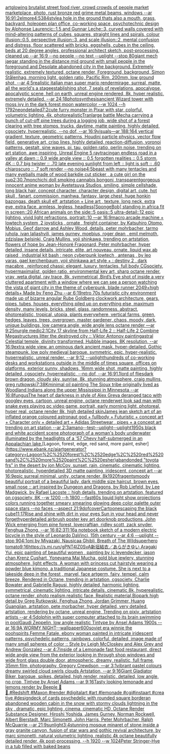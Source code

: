 [art](https://www.ebank.nz/aiartgenerator?category=art)[glowing brutalist street food river, crowd crowds of people market marketplace, photo, rust bronze red grime metal beams, windows --ar 16:9](https://www.ebank.nz/aiartgenerator?category=glowing%2520brutalist%2520street%2520food%2520river%2C%2520crowd%2520crowds%2520of%2520people%2520market%2520marketplace%2C%2520photo%2C%2520rust%2520bronze%2520red%2520grime%2520metal%2520beams%2C%2520windows%2520--ar%252016%3A9)[1:2](https://www.ebank.nz/aiartgenerator?category=1%3A2)[elmore](https://www.ebank.nz/aiartgenerator?category=elmore)[4:5](https://www.ebank.nz/aiartgenerator?category=4%3A5)[384](https://www.ebank.nz/aiartgenerator?category=384)[style](https://www.ebank.nz/aiartgenerator?category=style)[a hole in the ground thats also a mouth, grass, backyard, hole](https://www.ebank.nz/aiartgenerator?category=a%2520hole%2520in%2520the%2520ground%2520thats%2520also%2520a%2520mouth%2C%2520grass%2C%2520backyard%2C%2520hole)[open plan office, co-working space, psychotechnic design by Alphonse Laurencic::1.5 and Gunnar Leche::3, curved walls covered with mind-altering patterns of cubes, squares, straight lines and spirals, colour illusion::0.5, perspective illusion::3, and scale illusion::2, mental confusion and distress, floor scattered with bricks, eggshells, cubes in the ceiling, beds at 20 degree angles, professional architect sketch, post-processing, cleaned up --ar 16:9 --no people --no text --uplight --stop 80](https://www.ebank.nz/aiartgenerator?category=open%2520plan%2520office%2C%2520co-working%2520space%2C%2520psychotechnic%2520design%2520by%2520Alphonse%2520Laurencic%3A%3A1.5%2520and%2520Gunnar%2520Leche%3A%3A3%2C%2520curved%2520walls%2520covered%2520with%2520mind-altering%2520patterns%2520of%2520cubes%2C%2520squares%2C%2520straight%2520lines%2520and%2520spirals%2C%2520colour%2520illusion%3A%3A0.5%2C%2520perspective%2520illusion%3A%3A3%2C%2520and%2520scale%2520illusion%3A%3A2%2C%2520mental%2520confusion%2520and%2520distress%2C%2520floor%2520scattered%2520with%2520bricks%2C%2520eggshells%2C%2520cubes%2520in%2520the%2520ceiling%2C%2520beds%2520at%252020%2520degree%2520angles%2C%2520professional%2520architect%2520sketch%2C%2520post-processing%2C%2520cleaned%2520up%2520--ar%252016%3A9%2520--no%2520people%2520--no%2520text%2520--uplight%2520--stop%252080)[giant mech jaegar standing in the distance mid ground with small people in the foreground and Desolate abandoned city in the background. Extremely realistic, extremely textured, octane render, Foreground, background, Simon Stålenhag, morning light, golden ratio, Pacific Rim, 200mm, low ground shot, --ar 4:5](https://www.ebank.nz/aiartgenerator?category=giant%2520mech%2520jaegar%2520standing%2520in%2520the%2520distance%2520mid%2520ground%2520with%2520small%2520people%2520in%2520the%2520foreground%2520and%2520Desolate%2520abandoned%2520city%2520in%2520the%2520background.%2520Extremely%2520realistic%2C%2520extremely%2520textured%2C%2520octane%2520render%2C%2520Foreground%2C%2520background%2C%2520Simon%2520St%C3%A5lenhag%2C%2520morning%2520light%2C%2520golden%2520ratio%2C%2520Pacific%2520Rim%2C%2520200mm%2C%2520low%2520ground%2520shot%2C%2520--ar%25204%3A5)[realistic italian man super mario render](https://www.ebank.nz/aiartgenerator?category=realistic%2520italian%2520man%2520super%2520mario%2520render)[mirage, surreal, matte, all the world's a stage](https://www.ebank.nz/aiartgenerator?category=mirage%2C%2520surreal%2C%2520matte%2C%2520all%2520the%2520world%27s%2520a%2520stage)[establishing shot, 7 seals of revelations,  apocalypse,  apocalyptic scene, hell on earth, unreal engine rendered,  8k, hyper realistic,  extremely detailed,  --ar 24:18](https://www.ebank.nz/aiartgenerator?category=establishing%2520shot%2C%25207%2520seals%2520of%2520revelations%2C%2520%2520apocalypse%2C%2520%2520apocalyptic%2520scene%2C%2520hell%2520on%2520earth%2C%2520unreal%2520engine%2520rendered%2C%2520%25208k%2C%2520hyper%2520realistic%2C%2520%2520extremely%2520detailed%2C%2520%2520--ar%252024%3A18)[photosynthesis](https://www.ebank.nz/aiartgenerator?category=photosynthesis)[ancient Wizard tower with moss ivy in the dark forest moon watercolor --w 1024 --h 1792](https://www.ebank.nz/aiartgenerator?category=ancient%2520Wizard%2520tower%2520with%2520moss%2520ivy%2520in%2520the%2520dark%2520forest%2520moon%2520watercolor%2520--w%25201024%2520--h%25201792)[neon](https://www.ebank.nz/aiartgenerator?category=neon)[detailed](https://www.ebank.nz/aiartgenerator?category=detailed)[7:2](https://www.ebank.nz/aiartgenerator?category=7%3A2)[cute furry monster in Pixar with star, colorful, volumetric lighting, 4k, photorealistic](https://www.ebank.nz/aiartgenerator?category=cute%2520furry%2520monster%2520in%2520Pixar%2520with%2520star%2C%2520colorful%2C%2520volumetric%2520lighting%2C%25204k%2C%2520photorealistic)[Tran](https://www.ebank.nz/aiartgenerator?category=Tran)[large battle Mecha carrying a bunch of cut-off pine trees during a logging job, wide shot of a forest clearing with tree stomps, trucks, daytime, matte painting, highly detailed, cgsociety, hyperrealistic, --no dof, --ar 16:9](https://www.ebank.nz/aiartgenerator?category=large%2520battle%2520Mecha%2520carrying%2520a%2520bunch%2520of%2520cut-off%2520pine%2520trees%2520during%2520a%2520logging%2520job%2C%2520wide%2520shot%2520of%2520a%2520forest%2520clearing%2520with%2520tree%2520stomps%2C%2520trucks%2C%2520daytime%2C%2520matte%2520painting%2C%2520highly%2520detailed%2C%2520cgsociety%2C%2520hyperrealistic%2C%2520--no%2520dof%2C%2520--ar%252016%3A9)[visuals](https://www.ebank.nz/aiartgenerator?category=visuals)[—ar 188:164 vertical gradient, texture, geometric patterns, Houdini particle physics, vector flow field, generative art, crisp lines, highly detailed, reaction-diffusion, voronoi patterns, gestalt, sine waves, pi, tau, golden ratio, perlin noise, trending on art station, awe inspiring, Unreal Engine 5 raytracing](https://www.ebank.nz/aiartgenerator?category=%E2%80%94ar%2520188%3A164%2520vertical%2520gradient%2C%2520texture%2C%2520geometric%2520patterns%2C%2520Houdini%2520particle%2520physics%2C%2520vector%2520flow%2520field%2C%2520generative%2520art%2C%2520crisp%2520lines%2C%2520highly%2520detailed%2C%2520reaction-diffusion%2C%2520voronoi%2520patterns%2C%2520gestalt%2C%2520sine%2520waves%2C%2520pi%2C%2520tau%2C%2520golden%2520ratio%2C%2520perlin%2520noise%2C%2520trending%2520on%2520art%2520station%2C%2520awe%2520inspiring%2C%2520Unreal%2520Engine%25205%2520raytracing)[an endless road in a valley at dawn :: 0.9 wide angle view :: 0.5 forgotten realities :: 0.5 storm, 4K,:: 0.7 big twister :: .70 late evening sunlight from left :: light is soft :: .60 chiaroscuro  :: .7 soft render --no noise](https://www.ebank.nz/aiartgenerator?category=an%2520endless%2520road%2520in%2520a%2520valley%2520at%2520dawn%2520%3A%3A%25200.9%2520wide%2520angle%2520view%2520%3A%3A%25200.5%2520forgotten%2520realities%2520%3A%3A%25200.5%2520storm%2C%25204K%2C%3A%3A%25200.7%2520big%2520twister%2520%3A%3A%2520.70%2520late%2520evening%2520sunlight%2520from%2520left%2520%3A%3A%2520light%2520is%2520soft%2520%3A%3A%2520.60%2520chiaroscuro%2520%2520%3A%3A%2520.7%2520soft%2520render%2520--no%2520noise)[4:5](https://www.ebank.nz/aiartgenerator?category=4%3A5)[beast with many tentacles and many eyeballs made of wood bark](https://www.ebank.nz/aiartgenerator?category=beast%2520with%2520many%2520tentacles%2520and%2520many%2520eyeballs%2520made%2520of%2520wood%2520bark)[die cut sticker , a cute girl on the sup](https://www.ebank.nz/aiartgenerator?category=die%2520cut%2520sticker%2520%2C%2520a%2520cute%2520girl%2520on%2520the%2520sup)[2:3](https://www.ebank.nz/aiartgenerator?category=2%3A3)[0.7](https://www.ebank.nz/aiartgenerator?category=0.7)[monchichi doll smoking cannabis bong](https://www.ebank.nz/aiartgenerator?category=monchichi%2520doll%2520smoking%2520cannabis%2520bong)[oni ,transparent](https://www.ebank.nz/aiartgenerator?category=oni%2520%2Ctransparent)[gorgeous innocent anime woman by Avetetsuya Studios, smiling, simple cellshade, long black  hair, concept character, character design, digital art, cute, hot skull , fanart, commission, manhwa, fantasy, large chest, huge honkin bazongas, death skull elf, artstation  +  Line art , texture, long neck, extra eye, extra face, armless, legless, headless](https://www.ebank.nz/aiartgenerator?category=gorgeous%2520innocent%2520anime%2520woman%2520by%2520Avetetsuya%2520Studios%2C%2520smiling%2C%2520simple%2520cellshade%2C%2520long%2520black%2520%2520hair%2C%2520concept%2520character%2C%2520character%2520design%2C%2520digital%2520art%2C%2520cute%2C%2520hot%2520skull%2520%2C%2520fanart%2C%2520commission%2C%2520manhwa%2C%2520fantasy%2C%2520large%2520chest%2C%2520huge%2520honkin%2520bazongas%2C%2520death%2520skull%2520elf%2C%2520artstation%2520%2520%2B%2520%2520Line%2520art%2520%2C%2520texture%2C%2520long%2520neck%2C%2520extra%2520eye%2C%2520extra%2520face%2C%2520armless%2C%2520legless%2C%2520headless)[[SpongeBob] standing in africa fit in screen::20 African animals on the side::5 oasis::5 ultra-detail::12 epic lighting, vivid light refractions, portrait::10 —ar 16:9](https://www.ebank.nz/aiartgenerator?category=%5BSpongeBob%5D%2520standing%2520in%2520africa%2520fit%2520in%2520screen%3A%3A20%2520African%2520animals%2520on%2520the%2520side%3A%3A5%2520oasis%3A%3A5%2520ultra-detail%3A%3A12%2520epic%2520lighting%2C%2520vivid%2520light%2520refractions%2C%2520portrait%3A%3A10%2520%E2%80%94ar%252016%3A9)[macro,](https://www.ebank.nz/aiartgenerator?category=macro%2C)[arcade machine + lowtech system ,2 joysticks , ornate , freight container, by Katsuhiro Otomo, Mobius, Geof darrow and Ashley Wood, details, peter mohrbacher, tarmo juhola, ivan laliashvili, james gurney, moebius, roger dean , emil melmoth, zdzislaw belsinki, Craig Mullins, yoji shinkawa, trending on artstation, flowers of hope by Jean-Honoré Fragonard, Peter mohrbacher, hyper detailed, insane details, intricate, elite, art nouveau, ornate, liquid wax,ab raised , industrial kit bash : neon cyberpunk lowtech , antenas , by leo varas, gael kerchenbaum ,yoji shinkawa art style + : destiny 2 , dark macabre , reinforced chassi: elegant, luxury, tentacles, full body CGsociety, hypermaximalist, golden ratio, environmental key art, sharp octane render, vray ,weta digital, ray trace, 8k, symmetrical ,Bird’s Eye shot of inside a very cluttered apartment with a window where we can see a person watching the vista of giant city in the theme of cyberpunk, blade runner 2049+high details+ Made by Feng Zhu --ar 6:19](https://www.ebank.nz/aiartgenerator?category=arcade%2520machine%2520%2B%2520lowtech%2520system%2520%2C2%2520joysticks%2520%2C%2520ornate%2520%2C%2520freight%2520container%2C%2520by%2520Katsuhiro%2520Otomo%2C%2520Mobius%2C%2520Geof%2520darrow%2520and%2520Ashley%2520Wood%2C%2520details%2C%2520peter%2520mohrbacher%2C%2520tarmo%2520juhola%2C%2520ivan%2520laliashvili%2C%2520james%2520gurney%2C%2520moebius%2C%2520roger%2520dean%2520%2C%2520emil%2520melmoth%2C%2520zdzislaw%2520belsinki%2C%2520Craig%2520Mullins%2C%2520yoji%2520shinkawa%2C%2520trending%2520on%2520artstation%2C%2520flowers%2520of%2520hope%2520by%2520Jean-Honor%C3%A9%2520Fragonard%2C%2520Peter%2520mohrbacher%2C%2520hyper%2520detailed%2C%2520insane%2520details%2C%2520intricate%2C%2520elite%2C%2520art%2520nouveau%2C%2520ornate%2C%2520liquid%2520wax%2Cab%2520raised%2520%2C%2520industrial%2520kit%2520bash%2520%3A%2520neon%2520cyberpunk%2520lowtech%2520%2C%2520antenas%2520%2C%2520by%2520leo%2520varas%2C%2520gael%2520kerchenbaum%2520%2Cyoji%2520shinkawa%2520art%2520style%2520%2B%2520%3A%2520destiny%25202%2520%2C%2520dark%2520macabre%2520%2C%2520reinforced%2520chassi%3A%2520elegant%2C%2520luxury%2C%2520tentacles%2C%2520full%2520body%2520CGsociety%2C%2520hypermaximalist%2C%2520golden%2520ratio%2C%2520environmental%2520key%2520art%2C%2520sharp%2520octane%2520render%2C%2520vray%2520%2Cweta%2520digital%2C%2520ray%2520trace%2C%25208k%2C%2520symmetrical%2520%2CBird%E2%80%99s%2520Eye%2520shot%2520of%2520inside%2520a%2520very%2520cluttered%2520apartment%2520with%2520a%2520window%2520where%2520we%2520can%2520see%2520a%2520person%2520watching%2520the%2520vista%2520of%2520giant%2520city%2520in%2520the%2520theme%2520of%2520cyberpunk%2C%2520blade%2520runner%25202049%2Bhigh%2520details%2B%2520Made%2520by%2520Feng%2520Zhu%2520--ar%25206%3A19)[retro 70s futuristic city environment made up of bizarre angular Rube Goldberg clockwork architecture, gears, pipes, tubes, houses, everything piled up on everything else, maximum density, many levels, bricks, steel, glass, randomness, abstract, photorealistic, tropical, utopia, plants everywhere, vertical farms, green, hedges, leaves, trees, overgrown, master gardener, chaos, moody, dark, unique buildings, low camera angle, wide angle lens octane render —ar 9:25](https://www.ebank.nz/aiartgenerator?category=retro%252070s%2520futuristic%2520city%2520environment%2520made%2520up%2520of%2520bizarre%2520angular%2520Rube%2520Goldberg%2520clockwork%2520architecture%2C%2520gears%2C%2520pipes%2C%2520tubes%2C%2520houses%2C%2520everything%2520piled%2520up%2520on%2520everything%2520else%2C%2520maximum%2520density%2C%2520many%2520levels%2C%2520bricks%2C%2520steel%2C%2520glass%2C%2520randomness%2C%2520abstract%2C%2520photorealistic%2C%2520tropical%2C%2520utopia%2C%2520plants%2520everywhere%2C%2520vertical%2520farms%2C%2520green%2C%2520hedges%2C%2520leaves%2C%2520trees%2C%2520overgrown%2C%2520master%2520gardener%2C%2520chaos%2C%2520moody%2C%2520dark%2C%2520unique%2520buildings%2C%2520low%2520camera%2520angle%2C%2520wide%2520angle%2520lens%2520octane%2520render%2520%E2%80%94ar%25209%3A25)[nurgle medic](https://www.ebank.nz/aiartgenerator?category=nurgle%2520medic)[2:1](https://www.ebank.nz/aiartgenerator?category=2%3A1)[City 17 skyline from Half-Life 2 :: Half-Life 2 Combine Megastructures litter the destroyed city :: Viktor Antonov painting](https://www.ebank.nz/aiartgenerator?category=City%252017%2520skyline%2520from%2520Half-Life%25202%2520%3A%3A%2520Half-Life%25202%2520Combine%2520Megastructures%2520litter%2520the%2520destroyed%2520city%2520%3A%3A%2520Viktor%2520Antonov%2520painting)[astral Celestial temple, divinity transformed, Hubble images, 8K resolution, --ar 16:9](https://www.ebank.nz/aiartgenerator?category=astral%2520Celestial%2520temple%2C%2520divinity%2520transformed%2C%2520Hubble%2520images%2C%25208K%2520resolution%2C%2520--ar%252016%3A9)[extra wide view. an ominous dark ancient mask. hyper-detailed. Gothic steampunk. low poly medieval baroque. symmetric. epic. hyper-realistic. hyperrealistic. unreal render. --ar 9:12 --uplight](https://www.ebank.nz/aiartgenerator?category=extra%2520wide%2520view.%2520an%2520ominous%2520dark%2520ancient%2520mask.%2520hyper-detailed.%2520Gothic%2520steampunk.%2520low%2520poly%2520medieval%2520baroque.%2520symmetric.%2520epic.%2520hyper-realistic.%2520hyperrealistic.%2520unreal%2520render.%2520--ar%25209%3A12%2520--uplight)[hundreds of co-working desks and workstations outside in the middle of times square, offices on platforms, exterior sunny, shadows, 16mm wide shot, matte painting, highly detailed, cgsociety, hyperrealistic, --no dof, --ar 16:9](https://www.ebank.nz/aiartgenerator?category=hundreds%2520of%2520co-working%2520desks%2520and%2520workstations%2520outside%2520in%2520the%2520middle%2520of%2520times%2520square%2C%2520offices%2520on%2520platforms%2C%2520exterior%2520sunny%2C%2520shadows%2C%252016mm%2520wide%2520shot%2C%2520matte%2520painting%2C%2520highly%2520detailed%2C%2520cgsociety%2C%2520hyperrealistic%2C%2520--no%2520dof%2C%2520--ar%252016%3A9)[1.1](https://www.ebank.nz/aiartgenerator?category=1.1)[lord of flies](https://www.ebank.nz/aiartgenerator?category=lord%2520of%2520flies)[dark brown dragon, cloudy sky, sunrise, 8k, stunning atmosphere, craig mullins, greg rutkowski](https://www.ebank.nz/aiartgenerator?category=dark%2520brown%2520dragon%2C%2520cloudy%2520sky%2C%2520sunrise%2C%25208k%2C%2520stunning%2520atmosphere%2C%2520craig%2520mullins%2C%2520greg%2520rutkowski)[7:3](https://www.ebank.nz/aiartgenerator?category=7%3A3)[8K](https://www.ebank.nz/aiartgenerator?category=8K)[minimal oil painting The Sioux tribe originally lived as Woodland Indians along the upper Mississippi in Minnesota --ar 16:8](https://www.ebank.nz/aiartgenerator?category=minimal%2520oil%2520painting%2520The%2520Sioux%2520tribe%2520originally%2520lived%2520as%2520Woodland%2520Indians%2520along%2520the%2520upper%2520Mississippi%2520in%2520Minnesota%2520--ar%252016%3A8)[fungus](https://www.ebank.nz/aiartgenerator?category=fungus)[The heart of darkness in style of Alex Grey](https://www.ebank.nz/aiartgenerator?category=The%2520heart%2520of%2520darkness%2520in%2520style%2520of%2520Alex%2520Grey)[a deranged taco with googley eyes, cartoon, unreal engine, octane render](https://www.ebank.nz/aiartgenerator?category=a%2520deranged%2520taco%2520with%2520googley%2520eyes%2C%2520cartoon%2C%2520unreal%2520engine%2C%2520octane%2520render)[wet look sad man with snake eyes playing pc video game, portrait, early morning light, photoreal, hyper real, octane render 8k, high detailed skin](https://www.ebank.nz/aiartgenerator?category=wet%2520look%2520sad%2520man%2520with%2520snake%2520eyes%2520playing%2520pc%2520video%2520game%2C%2520portrait%2C%2520early%2520morning%2520light%2C%2520photoreal%2C%2520hyper%2520real%2C%2520octane%2520render%25208k%2C%2520high%2520detailed%2520skin)[James jean sketch art of an inflated orange coloured  astronaut god + fullbody + Futuristic + concept art + Character only + detailed art + Adidas Streetwear , pipes + a concept art trending on art station --ar 2:3](https://www.ebank.nz/aiartgenerator?category=James%2520jean%2520sketch%2520art%2520of%2520an%2520inflated%2520orange%2520coloured%2520%2520astronaut%2520god%2520%2B%2520fullbody%2520%2B%2520Futuristic%2520%2B%2520concept%2520art%2520%2B%2520Character%2520only%2520%2B%2520detailed%2520art%2520%2B%2520Adidas%2520Streetwear%2520%2C%2520pipes%2520%2B%2520a%2520concept%2520art%2520trending%2520on%2520art%2520station%2520--ar%25202%3A3)[amano](https://www.ebank.nz/aiartgenerator?category=amano)[--test](https://www.ebank.nz/aiartgenerator?category=--test)[--uplight](https://www.ebank.nz/aiartgenerator?category=--uplight)[--uplight](https://www.ebank.nz/aiartgenerator?category=--uplight)[1950s black and white accident scene photograph of a woman's body underwater illuminated by the headlights of a '57 Chevy half-submerged in an Appalachian lake.](https://www.ebank.nz/aiartgenerator?category=1950s%2520black%2520and%2520white%2520accident%2520scene%2520photograph%2520of%2520a%2520woman%27s%2520body%2520underwater%2520illuminated%2520by%2520the%2520headlights%2520of%2520a%2520%2757%2520Chevy%2520half-submerged%2520in%2520an%2520Appalachian%2520lake.)[Lagoon, forest, edge, red sand, more paint, esher](https://www.ebank.nz/aiartgenerator?category=Lagoon%2C%2520forest%2C%2520edge%2C%2520red%2520sand%2C%2520more%2520paint%2C%2520esher)[abandonded "toyota frs" in the desert by jon McCoy, sunset, rain, cinematic, cinematic lighting, photorealistic, hyperdetailed 3D matte painting, iridescent, concept art --ar 16:9](https://www.ebank.nz/aiartgenerator?category=abandonded%2520%22toyota%2520frs%22%2520in%2520the%2520desert%2520by%2520jon%2520McCoy%2C%2520sunset%2C%2520rain%2C%2520cinematic%2C%2520cinematic%2520lighting%2C%2520photorealistic%2C%2520hyperdetailed%25203D%2520matte%2520painting%2C%2520iridescent%2C%2520concept%2520art%2520--ar%252016%3A9)[epic surreal minimal, unity, octane render, 8k](https://www.ebank.nz/aiartgenerator?category=epic%2520surreal%2520minimal%2C%2520unity%2C%2520octane%2520render%2C%25208k)[1920](https://www.ebank.nz/aiartgenerator?category=1920)[fragents](https://www.ebank.nz/aiartgenerator?category=fragents)[moody beautiful portrait of a beautiful lady, dark middle size haircut, brown eyes, small nose :: art inspired by Dungeon and Dragons, by Rob Liefeld, by Lee Madgwick, by Rafael Lacoste :: high details,  trending on artstation, featured on cgsociety, 8K --w 1200 --h 1800 --fast](https://www.ebank.nz/aiartgenerator?category=moody%2520beautiful%2520portrait%2520of%2520a%2520beautiful%2520lady%2C%2520dark%2520middle%2520size%2520haircut%2C%2520brown%2520eyes%2C%2520small%2520nose%2520%3A%3A%2520art%2520inspired%2520by%2520Dungeon%2520and%2520Dragons%2C%2520by%2520Rob%2520Liefeld%2C%2520by%2520Lee%2520Madgwick%2C%2520by%2520Rafael%2520Lacoste%2520%3A%3A%2520high%2520details%2C%2520%2520trending%2520on%2520artstation%2C%2520featured%2520on%2520cgsociety%2C%25208K%2520--w%25201200%2520--h%25201800%2520--fast)[60s liquid light show projections colors running together smeary smearing glowing deep color palette outer space stars  --no faces --aspect 21:9](https://www.ebank.nz/aiartgenerator?category=60s%2520liquid%2520light%2520show%2520projections%2520colors%2520running%2520together%2520smeary%2520smearing%2520glowing%2520deep%2520color%2520palette%2520outer%2520space%2520stars%2520%2520--no%2520faces%2520--aspect%252021%3A9)[dof](https://www.ebank.nz/aiartgenerator?category=dof)[cover](https://www.ebank.nz/aiartgenerator?category=cover)[Cartoon](https://www.ebank.nz/aiartgenerator?category=Cartoon)[escaping the black cube](https://www.ebank.nz/aiartgenerator?category=escaping%2520the%2520black%2520cube)[11:17](https://www.ebank.nz/aiartgenerator?category=11%3A17)[Rise and shine with dirt in your eyes Sun in your head and never forget](https://www.ebank.nz/aiartgenerator?category=Rise%2520and%2520shine%2520with%2520dirt%2520in%2520your%2520eyes%2520Sun%2520in%2520your%2520head%2520and%2520never%2520forget)[hyperdetailed airbrush poster key art doorknob productions, John Wick  emerging from pine forest, lovecraftian, ridley scott, zack snyder, Fenghua Zhong, --ar 16:8](https://www.ebank.nz/aiartgenerator?category=hyperdetailed%2520airbrush%2520poster%2520key%2520art%2520doorknob%2520productions%2C%2520John%2520Wick%2520%2520emerging%2520from%2520pine%2520forest%2C%2520lovecraftian%2C%2520ridley%2520scott%2C%2520zack%2520snyder%2C%2520Fenghua%2520Zhong%2C%2520--ar%252016%3A8)[2:3](https://www.ebank.nz/aiartgenerator?category=2%3A3)[11:16](https://www.ebank.nz/aiartgenerator?category=11%3A16)[a notebook sketch of a  modern electric bicycle in the style of Leonardo DaVinci, 15th century --ar 4:6 --uplight --stop 90](https://www.ebank.nz/aiartgenerator?category=a%2520notebook%2520sketch%2520of%2520a%2520%2520modern%2520electric%2520bicycle%2520in%2520the%2520style%2520of%2520Leonardo%2520DaVinci%2C%252015th%2520century%2520--ar%25204%3A6%2520--uplight%2520--stop%252090)[4:1](https://www.ebank.nz/aiartgenerator?category=4%3A1)[oni,by Miyazaki, Nausicaa Ghibli, Breath of The Wild](https://www.ebank.nz/aiartgenerator?category=oni%2Cby%2520Miyazaki%2C%2520Nausicaa%2520Ghibli%2C%2520Breath%2520of%2520The%2520Wild)[superhero tomato](https://www.ebank.nz/aiartgenerator?category=superhero%2520tomato)[9:16](https://www.ebank.nz/aiartgenerator?category=9%3A16)[<https://s.mj.run/gPNT4IZ0SvA>](https://www.ebank.nz/aiartgenerator?category=%3Chttps%3A//s.mj.run/gPNT4IZ0SvA%3E)[新垣結衣／あらがきゆい Aragaki Yui, epic painting of beautiful women , painting by jc leyendecker, jason chan,Krenz Cushart, Yoneyama Mai Mucha, gold blue jewlery, stunning atmosphere, light effects, A woman with princess cut hairstyle wearing a powder blue kimono, a traditional Japanese costume. She is next to a lakeside deep in the forest , marvel, face artgerm, fairy, tempel, calm breeze, Rendered in Octane, trending in artstation, cgsociety, Charlie Bowater and Gabrielle Ragusi, highly detailed, harmonic lighting, symmetrical, cinematic lighting, intricate details, cinematic 8k, hyperealistic, octane render, photo realism,realistic face, Realistic material,Biopark,high detail,by Greg Rutkowski, Fenghua Zhong, Jordan Grimmer, Huang Guangjian, artstation, pete morbacher, hyper detailed, very detailed, artstation, rendering by octane, unreal engine, Trending on pixiv, artstation artists --ar 4:5](https://www.ebank.nz/aiartgenerator?category=%E6%96%B0%E5%9E%A3%E7%B5%90%E8%A1%A3%EF%BC%8F%E3%81%82%E3%82%89%E3%81%8C%E3%81%8D%E3%82%86%E3%81%84%2520Aragaki%2520Yui%2C%2520epic%2520painting%2520of%2520beautiful%2520women%2520%2C%2520painting%2520by%2520jc%2520leyendecker%2C%2520jason%2520chan%2CKrenz%2520Cushart%2C%2520Yoneyama%2520Mai%2520Mucha%2C%2520gold%2520blue%2520jewlery%2C%2520stunning%2520atmosphere%2C%2520light%2520effects%2C%2520A%2520woman%2520with%2520princess%2520cut%2520hairstyle%2520wearing%2520a%2520powder%2520blue%2520kimono%2C%2520a%2520traditional%2520Japanese%2520costume.%2520She%2520is%2520next%2520to%2520a%2520lakeside%2520deep%2520in%2520the%2520forest%2520%2C%2520marvel%2C%2520face%2520artgerm%2C%2520fairy%2C%2520tempel%2C%2520calm%2520breeze%2C%2520Rendered%2520in%2520Octane%2C%2520trending%2520in%2520artstation%2C%2520cgsociety%2C%2520Charlie%2520Bowater%2520and%2520Gabrielle%2520Ragusi%2C%2520highly%2520detailed%2C%2520harmonic%2520lighting%2C%2520symmetrical%2C%2520cinematic%2520lighting%2C%2520intricate%2520details%2C%2520cinematic%25208k%2C%2520hyperealistic%2C%2520octane%2520render%2C%2520photo%2520realism%2Crealistic%2520face%2C%2520Realistic%2520material%2CBiopark%2Chigh%2520detail%2Cby%2520Greg%2520Rutkowski%2C%2520Fenghua%2520Zhong%2C%2520Jordan%2520Grimmer%2C%2520Huang%2520Guangjian%2C%2520artstation%2C%2520pete%2520morbacher%2C%2520hyper%2520detailed%2C%2520very%2520detailed%2C%2520artstation%2C%2520rendering%2520by%2520octane%2C%2520unreal%2520engine%2C%2520Trending%2520on%2520pixiv%2C%2520artstation%2520artists%2520--ar%25204%3A5)[dolphin with super computer attached to its brain swimming in pool](https://www.ebank.nz/aiartgenerator?category=dolphin%2520with%2520super%2520computer%2520attached%2520to%2520its%2520brain%2520swimming%2520in%2520pool)[Gaudi Zeppelin, low angle realistic Tintype by Ansel Adams 1900s --ar 16:9](https://www.ebank.nz/aiartgenerator?category=Gaudi%2520Zeppelin%2C%2520low%2520angle%2520realistic%2520Tintype%2520by%2520Ansel%2520Adams%25201900s%2520--ar%252016%3A9)[A WORMY NIGHT](https://www.ebank.nz/aiartgenerator?category=A%2520WORMY%2520NIGHT)[--wallpaper](https://www.ebank.nz/aiartgenerator?category=--wallpaper)[600](https://www.ebank.nz/aiartgenerator?category=600)[soviet era winnie the pooh](https://www.ebank.nz/aiartgenerator?category=soviet%2520era%2520winnie%2520the%2520pooh)[spirits,](https://www.ebank.nz/aiartgenerator?category=spirits%2C)[Femme Fatale, ebony woman painted in intricate iridescent patterns, psychedelic patterns, rainbows, colorful, detailed, image made of many small  spheres of color :: Style by Leigh McCloskey and Alex Grey and Andrew Gonzalez --ar 4:7](https://www.ebank.nz/aiartgenerator?category=Femme%2520Fatale%2C%2520ebony%2520woman%2520painted%2520in%2520intricate%2520iridescent%2520patterns%2C%2520psychedelic%2520patterns%2C%2520rainbows%2C%2520colorful%2C%2520detailed%2C%2520image%2520made%2520of%2520many%2520small%2520%2520spheres%2520of%2520color%2520%3A%3A%2520Style%2520by%2520Leigh%2520McCloskey%2520and%2520Alex%2520Grey%2520and%2520Andrew%2520Gonzalez%2520--ar%25204%3A7)[inside of a Lemonade fast food restaurant, direct wide angle view from the exterior looking in through shop windows and wide front glass double door, atmospheric, dreamy, realistic, full frame, 35mm film, photography, Gregory Crewdson, —ar 3:1](https://www.ebank.nz/aiartgenerator?category=inside%2520of%2520a%2520Lemonade%2520fast%2520food%2520restaurant%2C%2520direct%2520wide%2520angle%2520view%2520from%2520the%2520exterior%2520looking%2520in%2520through%2520shop%2520windows%2520and%2520wide%2520front%2520glass%2520double%2520door%2C%2520atmospheric%2C%2520dreamy%2C%2520realistic%2C%2520full%2520frame%2C%252035mm%2520film%2C%2520photography%2C%2520Gregory%2520Crewdson%2C%2520%E2%80%94ar%25203%3A1)[vibrant pastel colours dreamy swirled cloud swirls clouds Artstation, --ar 9:16](https://www.ebank.nz/aiartgenerator?category=vibrant%2520pastel%2520colours%2520dreamy%2520swirled%2520cloud%2520swirls%2520clouds%2520Artstation%2C%2520--ar%25209%3A16)[Giant Gladiator  Biker, baroque, spikes, detailed, high render, realistic, detailed, low angle,  no crop, Tintype by Ansel Adams --ar 9:16](https://www.ebank.nz/aiartgenerator?category=Giant%2520Gladiator%2520%2520Biker%2C%2520baroque%2C%2520spikes%2C%2520detailed%2C%2520high%2520render%2C%2520realistic%2C%2520detailed%2C%2520low%2520angle%2C%2520%2520no%2520crop%2C%2520Tintype%2520by%2520Ansel%2520Adams%2520--ar%25209%3A16)[Tasty looking lemonade and lemons render by Beeple 🍋 🍹.#Redshift #Maxon #render #digitalart #art #lemonade #cgi#instaart #creative #design](https://www.ebank.nz/aiartgenerator?category=Tasty%2520looking%2520lemonade%2520and%2520lemons%2520render%2520by%C2%A0Beeple%C2%A0%F0%9F%8D%8B%2520%F0%9F%8D%B9.%23Redshift%C2%A0%23Maxon%C2%A0%23render%C2%A0%23digitalart%C2%A0%23art%C2%A0%23lemonade%C2%A0%23cgi%23instaart%C2%A0%23creative%C2%A0%23design)[deck of cards psychedelic with rounded square border](https://www.ebank.nz/aiartgenerator?category=deck%2520of%2520cards%2520psychedelic%2520with%2520rounded%2520square%2520border)[an abandoned wooden cabin in the snow with stormy clouds lightning in the sky , dramatic, epic lighting ,cinema, cinematic HD, Octane Render Substance Designer. Hiroshi Yoshida, James Gurney, Norman Rockwell, Albert Bierstadt, Marc Simonetti, John Harris, Peter Mohrbacher, Ralph McQuarrie --ar 21:9](https://www.ebank.nz/aiartgenerator?category=an%2520abandoned%2520wooden%2520cabin%2520in%2520the%2520snow%2520with%2520stormy%2520clouds%2520lightning%2520in%2520the%2520sky%2520%2C%2520dramatic%2C%2520epic%2520lighting%2520%2Ccinema%2C%2520cinematic%2520HD%2C%2520Octane%2520Render%2520Substance%2520Designer.%2520Hiroshi%2520Yoshida%2C%2520James%2520Gurney%2C%2520Norman%2520Rockwell%2C%2520Albert%2520Bierstadt%2C%2520Marc%2520Simonetti%2C%2520John%2520Harris%2C%2520Peter%2520Mohrbacher%2C%2520Ralph%2520McQuarrie%2520--ar%252021%3A9)[sunlight](https://www.ebank.nz/aiartgenerator?category=sunlight)[](https://www.ebank.nz/aiartgenerator?category=)[3:4](https://www.ebank.nz/aiartgenerator?category=3%3A4)[stunning mosque minaret of stone inside a gray granite canyon, fusion of star wars and gothic revival architecture, by marc simonetti, natural volumetric lighting, realistic 4k octane beautifully detailed render, 4k post-processing, --h 1920 --w 1024](https://www.ebank.nz/aiartgenerator?category=stunning%2520mosque%2520minaret%2520of%2520stone%2520inside%2520a%2520gray%2520granite%2520canyon%2C%2520fusion%2520of%2520star%2520wars%2520and%2520gothic%2520revival%2520architecture%2C%2520by%2520marc%2520simonetti%2C%2520natural%2520volumetric%2520lighting%2C%2520realistic%25204k%2520octane%2520beautifully%2520detailed%2520render%2C%25204k%2520post-processing%2C%2520--h%25201920%2520--w%25201024)[Peter Stringer-Hye in a tub filled with baked beans](https://www.ebank.nz/aiartgenerator?category=Peter%2520Stringer-Hye%2520in%2520a%2520tub%2520filled%2520with%2520baked%2520beans)